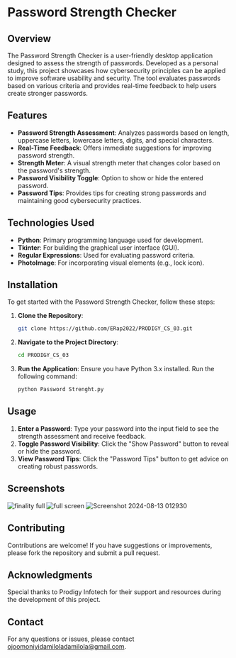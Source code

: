 # Password Strength Checker

## Overview

The Password Strength Checker is a user-friendly desktop application designed to assess the strength of passwords. Developed as a personal study, this project showcases how cybersecurity principles can be applied to improve software usability and security. The tool evaluates passwords based on various criteria and provides real-time feedback to help users create stronger passwords.

## Features

- **Password Strength Assessment**: Analyzes passwords based on length, uppercase letters, lowercase letters, digits, and special characters.
- **Real-Time Feedback**: Offers immediate suggestions for improving password strength.
- **Strength Meter**: A visual strength meter that changes color based on the password's strength.
- **Password Visibility Toggle**: Option to show or hide the entered password.
- **Password Tips**: Provides tips for creating strong passwords and maintaining good cybersecurity practices.

## Technologies Used

- **Python**: Primary programming language used for development.
- **Tkinter**: For building the graphical user interface (GUI).
- **Regular Expressions**: Used for evaluating password criteria.
- **PhotoImage**: For incorporating visual elements (e.g., lock icon).

## Installation

To get started with the Password Strength Checker, follow these steps:

1. **Clone the Repository**:
   ```bash
   git clone https://github.com/ERap2022/PRODIGY_CS_03.git
   ```

2. **Navigate to the Project Directory**:
   ```bash
   cd PRODIGY_CS_03
   ```

3. **Run the Application**:
   Ensure you have Python 3.x installed. Run the following command:
   ```bash
   python Password Strenght.py
   ```

## Usage

1. **Enter a Password**: Type your password into the input field to see the strength assessment and receive feedback.
2. **Toggle Password Visibility**: Click the "Show Password" button to reveal or hide the password.
3. **View Password Tips**: Click the "Password Tips" button to get advice on creating robust passwords.

## Screenshots
![finality full](https://github.com/user-attachments/assets/c5f4a56a-b440-4c8c-8323-1f3e68863597)
![full screen](https://github.com/user-attachments/assets/ff745b1b-cca1-416c-810f-6718340e22a8)
![Screenshot 2024-08-13 012930](https://github.com/user-attachments/assets/2aa94a68-3735-45ea-ad20-105b5e0cb456)




## Contributing

Contributions are welcome! If you have suggestions or improvements, please fork the repository and submit a pull request. 

## Acknowledgments

Special thanks to Prodigy Infotech for their support and resources during the development of this project.

## Contact

For any questions or issues, please contact [ojoomoniyidamiloladamilola@gmail.com](http://www.linkedin.com/in/ojo-omoniyi-samuel).
